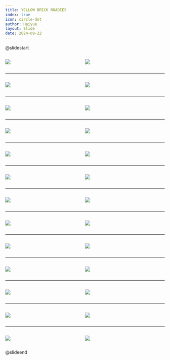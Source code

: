 ```yaml
---
title: YELLOW BRICK ROADIES
index: true
icon: circle-dot
author: Haiyue
layout: Slide
date: 2024-09-22
---
```

 
@slidestart

<div style="display:flex">
<div style="flex:1">

![](https://raw.githubusercontent.com/yclord/reading/refs/heads/master/english/Level-U/YELLOW%20BRICK%20ROADIES/001.webp)
</div>
<div style="flex:1">

![](https://raw.githubusercontent.com/yclord/reading/refs/heads/master/english/Level-U/YELLOW%20BRICK%20ROADIES/002.webp)
</div>
</div>

---

<div style="display:flex">
<div style="flex:1">

![](https://raw.githubusercontent.com/yclord/reading/refs/heads/master/english/Level-U/YELLOW%20BRICK%20ROADIES/003.webp)
</div>
<div style="flex:1">

![](https://raw.githubusercontent.com/yclord/reading/refs/heads/master/english/Level-U/YELLOW%20BRICK%20ROADIES/004.webp)
</div>
</div>

---

<div style="display:flex">
<div style="flex:1">

![](https://raw.githubusercontent.com/yclord/reading/refs/heads/master/english/Level-U/YELLOW%20BRICK%20ROADIES/005.webp)
</div>
<div style="flex:1">

![](https://raw.githubusercontent.com/yclord/reading/refs/heads/master/english/Level-U/YELLOW%20BRICK%20ROADIES/006.webp)
</div>
</div>

---

<div style="display:flex">
<div style="flex:1">

![](https://raw.githubusercontent.com/yclord/reading/refs/heads/master/english/Level-U/YELLOW%20BRICK%20ROADIES/007.webp)
</div>
<div style="flex:1">

![](https://raw.githubusercontent.com/yclord/reading/refs/heads/master/english/Level-U/YELLOW%20BRICK%20ROADIES/008.webp)
</div>
</div>

---

<div style="display:flex">
<div style="flex:1">

![](https://raw.githubusercontent.com/yclord/reading/refs/heads/master/english/Level-U/YELLOW%20BRICK%20ROADIES/009.webp)
</div>
<div style="flex:1">

![](https://raw.githubusercontent.com/yclord/reading/refs/heads/master/english/Level-U/YELLOW%20BRICK%20ROADIES/010.webp)
</div>
</div>

---

<div style="display:flex">
<div style="flex:1">

![](https://raw.githubusercontent.com/yclord/reading/refs/heads/master/english/Level-U/YELLOW%20BRICK%20ROADIES/011.webp)
</div>
<div style="flex:1">

![](https://raw.githubusercontent.com/yclord/reading/refs/heads/master/english/Level-U/YELLOW%20BRICK%20ROADIES/012.webp)
</div>
</div>

---

<div style="display:flex">
<div style="flex:1">

![](https://raw.githubusercontent.com/yclord/reading/refs/heads/master/english/Level-U/YELLOW%20BRICK%20ROADIES/013.webp)
</div>
<div style="flex:1">

![](https://raw.githubusercontent.com/yclord/reading/refs/heads/master/english/Level-U/YELLOW%20BRICK%20ROADIES/014.webp)
</div>
</div>

---

<div style="display:flex">
<div style="flex:1">

![](https://raw.githubusercontent.com/yclord/reading/refs/heads/master/english/Level-U/YELLOW%20BRICK%20ROADIES/015.webp)
</div>
<div style="flex:1">

![](https://raw.githubusercontent.com/yclord/reading/refs/heads/master/english/Level-U/YELLOW%20BRICK%20ROADIES/016.webp)
</div>
</div>

---

<div style="display:flex">
<div style="flex:1">

![](https://raw.githubusercontent.com/yclord/reading/refs/heads/master/english/Level-U/YELLOW%20BRICK%20ROADIES/017.webp)
</div>
<div style="flex:1">

![](https://raw.githubusercontent.com/yclord/reading/refs/heads/master/english/Level-U/YELLOW%20BRICK%20ROADIES/018.webp)
</div>
</div>

---

<div style="display:flex">
<div style="flex:1">

![](https://raw.githubusercontent.com/yclord/reading/refs/heads/master/english/Level-U/YELLOW%20BRICK%20ROADIES/019.webp)
</div>
<div style="flex:1">

![](https://raw.githubusercontent.com/yclord/reading/refs/heads/master/english/Level-U/YELLOW%20BRICK%20ROADIES/020.webp)
</div>
</div>

---

<div style="display:flex">
<div style="flex:1">

![](https://raw.githubusercontent.com/yclord/reading/refs/heads/master/english/Level-U/YELLOW%20BRICK%20ROADIES/021.webp)
</div>
<div style="flex:1">

![](https://raw.githubusercontent.com/yclord/reading/refs/heads/master/english/Level-U/YELLOW%20BRICK%20ROADIES/022.webp)
</div>
</div>

---

<div style="display:flex">
<div style="flex:1">

![](https://raw.githubusercontent.com/yclord/reading/refs/heads/master/english/Level-U/YELLOW%20BRICK%20ROADIES/023.webp)
</div>
<div style="flex:1">

![](https://raw.githubusercontent.com/yclord/reading/refs/heads/master/english/Level-U/YELLOW%20BRICK%20ROADIES/024.webp)
</div>
</div>

---

<div style="display:flex">
<div style="flex:1">

![](https://raw.githubusercontent.com/yclord/reading/refs/heads/master/english/Level-U/YELLOW%20BRICK%20ROADIES/025.webp)
</div>
<div style="flex:1">

![](https://raw.githubusercontent.com/yclord/reading/refs/heads/master/english/Level-U/YELLOW%20BRICK%20ROADIES/026.webp)
</div>
</div>

@slideend